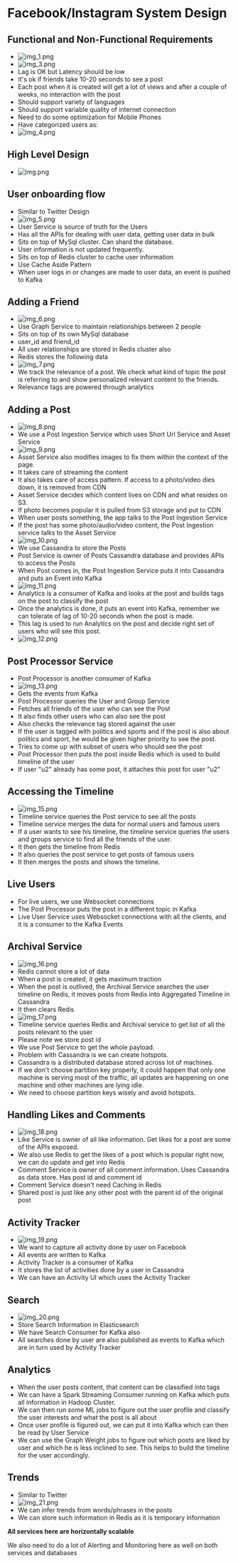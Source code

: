 # Facebook/Instagram System Design

## Functional and Non-Functional Requirements
- ![img_1.png](img_1.png)
- ![img_3.png](img_3.png)
- Lag is OK but Latency should be low
- It's ok if friends take 10-20 seconds to see a post 
- Each post when it is created will get a lot of views and after a couple of weeks, no interaction with the post
- Should support variety of languages
- Should support variable quality of internet connection
- Need to do some optimization for Mobile Phones
- Have categorized users as:
- ![img_4.png](img_4.png)
## High Level Design
- ![img.png](img.png)

## User onboarding flow
- Similar to Twitter Design
- ![img_5.png](img_5.png)
- User Service is source of truth for the Users
- Has all the APIs for dealing with user data, getting user data in bulk
- Sits on top of MySql cluster. Can shard the database. 
- User information is not updated frequently.
- Sits on top of Redis cluster to cache user information
- Use Cache Aside Pattern
- When user logs in or changes are made to user data, an event is pushed to Kafka

## Adding a Friend
- ![img_6.png](img_6.png)
- Use Graph Service to maintain relationships between 2 people
- Sits on top of its own MySql database
- user_id and friend_id
- All user relationships are stored in Redis cluster also
- Redis stores the following data
- ![img_7.png](img_7.png)
- We track the relevance of a post. We check what kind of topic the post is referring to and show personalized relevant content to the friends.
- Relevance tags are powered through analytics

## Adding a Post
- ![img_8.png](img_8.png)
- We use a Post Ingestion Service which uses Short Url Service and Asset Service
- ![img_9.png](img_9.png)
- Asset Service also modifies images to fix them within the context of the page.
- It takes care of streaming the content
- It also takes care of access pattern. If access to a photo/video dies down, it is removed from CDN
- Asset Service decides which content lives on CDN and what resides on S3.
- If photo becomes popular it is pulled from S3 storage and put to CDN
- When user posts something, the app talks to the Post Ingestion Service
- If the post has some photo/audio/video content, the Post Ingestion service talks to the Asset Service
- ![img_10.png](img_10.png)
- We use Cassandra to store the Posts
- Post Service is owner of Posts Cassandra database and provides APIs to access the Posts
- When Post comes in, the Post Ingestion Service puts it into Cassandra and puts an Event into Kafka
- ![img_11.png](img_11.png)
- Analytics is a consumer of Kafka and looks at the post and builds tags on the post to classify the post
- Once the analytics is done, it puts an event into Kafka, remember we can tolerate of lag of 10-20 seconds when the post is made.
- This lag is used to run Analytics on the post and decide right set of users who will see this post.
- ![img_12.png](img_12.png)

## Post Processor Service
- Post Processor is another consumer of Kafka
- ![img_13.png](img_13.png)
- Gets the events from Kafka
- Post Processor queries the User and Group Service
- Fetches all friends of the user who can see the Post
- It also finds other users who can also see the post
- Also checks the relevance tag stored against the user
- If the user is tagged with politics and sports and if the post is also about politics and sport, he would be given higher priority to see the post.
- Tries to come up with subset of users who should see the post
- Post Processor then puts the post inside Redis which is used to build timeline of the user
- If user "u2" already has some post, it attaches this post for user "u2"

## Accessing the Timeline
- ![img_15.png](img_15.png)
- Timeline service queries the Post service to see all the posts
- Timeline service merges the data for normal users and famous users
- If a user wants to see his timeline, the timeline service queries the users and groups service to find all the friends of the user.
- It then gets the timeline from Redis
- It also queries the post service to get posts of famous users
- It then merges the posts and shows the timeline.

## Live Users
- For live users, we use Websocket connections
- The Post Processor puts the post in a different topic in Kafka
- Live User Service uses Websocket connections with all the clients, and it is a consumer to the Kafka Events

## Archival Service
- ![img_16.png](img_16.png)
- Redis cannot store a lot of data
- When a post is created, it gets maximum traction
- When the post is outlived, the Archival Service searches the user timeline on Redis, it moves posts from Redis into Aggregated Timeline in Cassandra
- It then clears Redis
- ![img_17.png](img_17.png)
- Timeline service queries Redis and Archival service to get list of all the posts relevant to the user
- Please note we store post id
- We use Post Service to get the whole payload.
- Problem with Cassandra is we can create hotspots.
- Cassandra is a distributed database stored across lot of machines.
- If we don't choose partition key properly, it could happen that only one machine is serving most of the traffic, all updates are happening on one machine and other machines are lying idle.
- We need to choose partition keys wisely and avoid hotspots.

## Handling Likes and Comments
- ![img_18.png](img_18.png)
- Like Service is owner of all like information. Get likes for a post are some of the APIs exposed.
- We also use Redis to get the likes of a post which is popular right now, we can do update and get into Redis
- Comment Service is owner of all comment information. Uses Cassandra as data store. Has post id and comment id
- Comment Service doesn't need Caching in Redis
- Shared post is just like any other post with the parent id of the original post


## Activity Tracker
- ![img_19.png](img_19.png)
- We want to capture all activity done by user on Facebook
- All events are written to Kafka
- Activity Tracker is a consumer of Kafka
- It stores the list of activities done by a user in Cassandra
- We can have an Activity UI which uses the Activity Tracker

## Search
- ![img_20.png](img_20.png)
- Store Search Information in Elasticsearch
- We have Search Consumer for Kafka also
- All searches done by user are also published as events to Kafka which are in turn used by Activity Tracker

## Analytics
- When the user posts content, that content can be classified into tags
- We can have a Spark Streaming Consumer running on Kafka which puts all information in Hadoop Cluster.
- We can then run some ML jobs to figure out the user profile and classify the user interests and what the post is all about
- Once user profile is figured out, we can put it into Kafka which can then be read by User Service
- We can use the Graph Weight jobs to figure out which posts are liked by user and which he is less inclined to see. This helps to build the timeline for the user accordingly.

## Trends
- Similar to Twitter
- ![img_21.png](img_21.png)
- We can infer trends from words/phrases in the posts
- We can store such information in Redis as it is temporary information

**All services here are horizontally scalable**

We also need to do a lot of Alerting and Monitoring here as well on both services and databases
